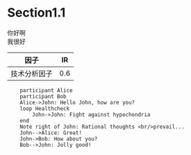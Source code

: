 # Section1.1

你好啊  
我很好

| 因子 | IR |
| --- | --- |
| 技术分析因子 | 0.6 |

```sequenceDiagram
    participant Alice
    participant Bob
    Alice->John: Hello John, how are you?
    loop Healthcheck
        John->John: Fight against hypochondria
    end
    Note right of John: Rational thoughts <br/>prevail...
    John-->Alice: Great!
    John->Bob: How about you?
    Bob-->John: Jolly good!
```



